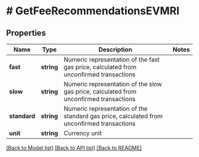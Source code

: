 # # GetFeeRecommendationsEVMRI

## Properties

Name | Type | Description | Notes
------------ | ------------- | ------------- | -------------
**fast** | **string** | Numeric representation of the fast gas price, calculated from unconfirmed transactions |
**slow** | **string** | Numeric representation of the slow gas price, calculated from unconfirmed transactions |
**standard** | **string** | Numeric representation of the standard gas price, calculated from unconfirmed transactions |
**unit** | **string** | Currency unit |

[[Back to Model list]](../../README.md#models) [[Back to API list]](../../README.md#endpoints) [[Back to README]](../../README.md)
